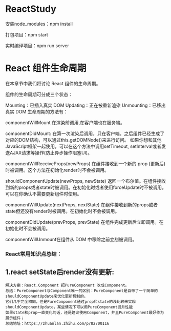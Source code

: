 # ReactStudy

安装node_modules：npm install

打包项目：npm start

实时编译项目：npm run server

# React 组件生命周期
在本章节中我们将讨论 React 组件的生命周期。

组件的生命周期可分成三个状态：

Mounting：已插入真实 DOM
Updating：正在被重新渲染
Unmounting：已移出真实 DOM
生命周期的方法有：

componentWillMount 在渲染前调用,在客户端也在服务端。

componentDidMount: 在第一次渲染后调用，只在客户端。之后组件已经生成了对应的DOM结构，可以通过this.getDOMNode()来进行访问。 如果你想和其他JavaScript框架一起使用，可以在这个方法中调用setTimeout, setInterval或者发送AJAX请求等操作(防止异步操作阻塞UI)。

componentWillReceiveProps(newProps) 在组件接收到一个新的 prop (更新后)时被调用。这个方法在初始化render时不会被调用。

shouldComponentUpdate(newProps, newState) 返回一个布尔值。在组件接收到新的props或者state时被调用。在初始化时或者使用forceUpdate时不被调用。 
可以在你确认不需要更新组件时使用。

componentWillUpdate(nextProps, nextState) 在组件接收到新的props或者state但还没有render时被调用。在初始化时不会被调用。

componentDidUpdate(prevProps, prevState) 在组件完成更新后立即调用。在初始化时不会被调用。

componentWillUnmount在组件从 DOM 中移除之前立刻被调用。

### React常用知识点总结：

## 1.react setState后render没有更新:

```
解决方案：React.Component 把PureComponent 改成Component。
总结：PureComponent与Component唯一的区别：PureComponent是自带了一个简单的shouldComponentUpdate来优化更新机制的。
它们几乎完全相同，但是PureComponent通过prop和state的浅比较来实现shouldComponentUpdate，某些情况下可以用PureComponent提升性能
如果state和prop一直变化的话，还是建议使用Component，并且PureComponent最好作为展示组件；
总结地址：https://zhuanlan.zhihu.com/p/82700116
```


